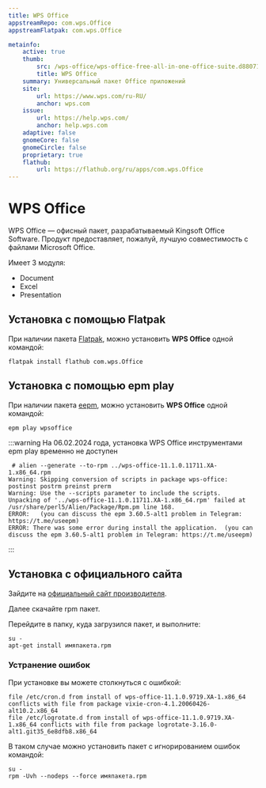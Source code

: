 ```yaml
---
title: WPS Office
appstreamRepo: com.wps.Office
appstreamFlatpak: com.wps.Office

metainfo:
    active: true
    thumb:
        src: /wps-office/wps-office-free-all-in-one-office-suite.d880717.png
        title: WPS Office
    summary: Универсальный пакет Office приложений
    site:
        url: https://www.wps.com/ru-RU/
        anchor: wps.com
    issue: 
        url: https://help.wps.com/
        anchor: help.wps.com
    adaptive: false
    gnomeCore: false
    gnomeCircle: false
    proprietary: true
    flathub:
        url: https://flathub.org/ru/apps/com.wps.Office
---
```


# WPS Office

WPS Office — офисный пакет, разрабатываемый Kingsoft Office Software. Продукт предоставляет, пожалуй, лучшую совместимость с файлами Microsoft Office.

Имеет 3 модуля:
- Document
- Excel
- Presentation

## Установка с помощью Flatpak <Badge type="danger" text="Неофициальная сборка" /> <Badge type="warning" text="Устаревшая версия" />

При наличии пакета [Flatpak](/flatpak), можно установить **WPS Office** одной командой:

```shell
flatpak install flathub com.wps.Office
```

<!--@include: ./parts/install/software-flatpak.md-->

## Установка с помощью epm play <Badge type="danger" text="Неофициальная сборка" /> <Badge type="warning" text="Временно сломано" />

При наличии пакета [eepm](/epm), можно установить **WPS Office** одной командой:

```shell
epm play wpsoffice
```

:::warning 
На 06.02.2024 года, установка WPS Office инструментами epm play временно не доступен

```shell
 # alien --generate --to-rpm ../wps-office-11.1.0.11711.XA-1.x86_64.rpm
Warning: Skipping conversion of scripts in package wps-office: postinst postrm preinst prerm
Warning: Use the --scripts parameter to include the scripts.
Unpacking of '../wps-office-11.1.0.11711.XA-1.x86_64.rpm' failed at /usr/share/perl5/Alien/Package/Rpm.pm line 168.
ERROR:   (you can discuss the epm 3.60.5-alt1 problem in Telegram: https://t.me/useepm)
ERROR: There was some error during install the application.  (you can discuss the epm 3.60.5-alt1 problem in Telegram: https://t.me/useepm)
```
:::

## Установка с официального сайта
Зайдите на [официальный сайт производителя](https://www.wps.com/).

Далее скачайте rpm пакет.

Перейдите в папку, куда загрузился пакет, и выполните:

```shell
su -
apt-get install имяпакета.rpm
```

### Устранение ошибок

При установке вы можете столкнуться с ошибкой:

```
file /etc/cron.d from install of wps-office-11.1.0.9719.XA-1.x86_64 conflicts with file from package vixie-cron-4.1.20060426-alt10.2.x86_64
file /etc/logrotate.d from install of wps-office-11.1.0.9719.XA-1.x86_64 conflicts with file from package logrotate-3.16.0-alt1.git35_6e8dfb8.x86_64
```

В таком случае можно установить пакет с игнорированием ошибок командой:

```shell
su -
rpm -Uvh --nodeps --force имяпакета.rpm
```